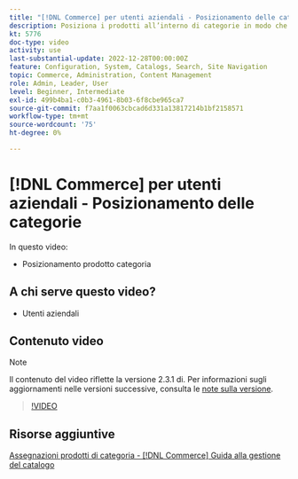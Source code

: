 ```yaml
---
title: "[!DNL Commerce] per utenti aziendali - Posizionamento delle categorie"
description: Posiziona i prodotti all’interno di categorie in modo che i clienti possano visualizzarli nella parte superiore.
kt: 5776
doc-type: video
activity: use
last-substantial-update: 2022-12-28T00:00:00Z
feature: Configuration, System, Catalogs, Search, Site Navigation
topic: Commerce, Administration, Content Management
role: Admin, Leader, User
level: Beginner, Intermediate
exl-id: 499b4ba1-c0b3-4961-8b03-6f8cbe965ca7
source-git-commit: f7aa1f0063cbcad6d331a13817214b1bf2158571
workflow-type: tm+mt
source-wordcount: '75'
ht-degree: 0%

---
```


# [!DNL Commerce] per utenti aziendali - Posizionamento delle categorie

In questo video:

- Posizionamento prodotto categoria

## A chi serve questo video?

- Utenti aziendali

## Contenuto video

>[!NOTE]
>
>Il contenuto del video riflette la versione 2.3.1 di. Per informazioni sugli aggiornamenti nelle versioni successive, consulta le [note sulla versione](https://experienceleague.adobe.com/docs/commerce-operations/release/notes/overview.html).

>[!VIDEO](https://video.tv.adobe.com/v/36187?quality=12&learn=on)

## Risorse aggiuntive

[Assegnazioni prodotti di categoria - [!DNL Commerce] Guida alla gestione del catalogo](https://experienceleague.adobe.com/docs/commerce-admin/catalog/categories/products-in-category/categories-product-assignments.html)
